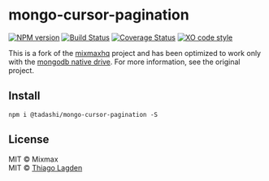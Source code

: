 # mongo-cursor-pagination

[![NPM version][npm-img]][npm]
[![Build Status][ci-img]][ci]
[![Coverage Status][coveralls-img]][coveralls]
[![XO code style][xo-img]][xo]


[npm-img]:         https://img.shields.io/npm/v/@tadashi/mongo-cursor-pagination.svg
[npm]:             https://www.npmjs.com/package/@tadashi/mongo-cursor-pagination
[ci-img]:          https://travis-ci.org/lagden/mongo-cursor-pagination.svg
[ci]:              https://travis-ci.org/lagden/mongo-cursor-pagination
[coveralls-img]:   https://coveralls.io/repos/github/lagden/mongo-cursor-pagination/badge.svg?branch=master
[coveralls]:       https://coveralls.io/github/lagden/mongo-cursor-pagination?branch=master
[xo-img]:          https://img.shields.io/badge/code_style-XO-5ed9c7.svg
[xo]:              https://github.com/sindresorhus/xo


This is a fork of the [mixmaxhq](https://github.com/mixmaxhq/mongo-cursor-pagination) project and has been optimized to work only with the [mongodb native drive](https://mongodb.github.io/node-mongodb-native/).
For more information, see the original project.


## Install

```
npm i @tadashi/mongo-cursor-pagination -S
```

## License

MIT © Mixmax  
MIT © [Thiago Lagden](https://lagden.in)
